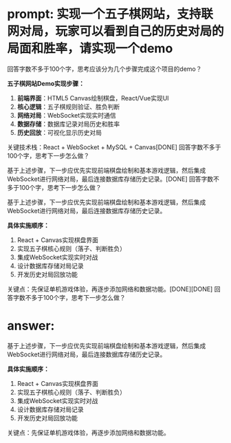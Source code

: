 # prompt: 实现一个五子棋网站，支持联网对局，玩家可以看到自己的历史对局的局面和胜率，请实现一个demo
回答字数不多于100个字，思考应该分为几个步骤完成这个项目的demo？

**五子棋网站Demo实现步骤：**

1. **前端界面**：HTML5 Canvas绘制棋盘，React/Vue实现UI
2. **核心逻辑**：五子棋规则验证、胜负判断
3. **网络对局**：WebSocket实现实时通信
4. **数据存储**：数据库记录对局历史和胜率
5. **历史回放**：可视化显示历史对局

关键技术栈：React + WebSocket + MySQL + Canvas[DONE]
回答字数不多于100个字，思考下一步怎么做？

基于上述步骤，下一步应优先实现前端棋盘绘制和基本游戏逻辑，然后集成WebSocket进行网络对局，最后连接数据库存储历史记录。[DONE]
回答字数不多于100个字，思考下一步怎么做？

基于上述步骤，下一步应优先实现前端棋盘绘制和基本游戏逻辑，然后集成WebSocket进行网络对局，最后连接数据库存储历史记录。

**具体实施顺序：**
1. React + Canvas实现棋盘界面
2. 实现五子棋核心规则（落子、判断胜负）
3. 集成WebSocket实现实时对战
4. 设计数据库存储对局记录
5. 开发历史对局回放功能

关键点：先保证单机游戏体验，再逐步添加网络和数据功能。[DONE][DONE]
回答字数不多于100个字，思考下一步怎么做？

# answer: 
 基于上述步骤，下一步应优先实现前端棋盘绘制和基本游戏逻辑，然后集成WebSocket进行网络对局，最后连接数据库存储历史记录。

**具体实施顺序：**
1. React + Canvas实现棋盘界面
2. 实现五子棋核心规则（落子、判断胜负）
3. 集成WebSocket实现实时对战
4. 设计数据库存储对局记录
5. 开发历史对局回放功能

关键点：先保证单机游戏体验，再逐步添加网络和数据功能。
